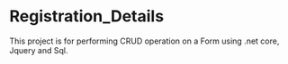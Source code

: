 # Registration_Details
This project is for performing CRUD operation on a Form using .net core, Jquery and Sql.
